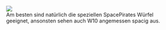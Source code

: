 <figure>
  <img class="max-w" src="{{ site.baseurl }}/assets/images/bg-zufallstabellen.png"/>
  <figcaption>Am besten sind natürlich die speziellen SpacePirates Würfel geeignet, ansonsten sehen auch W10 angemessen spacig aus.</figcaption>
</figure>
